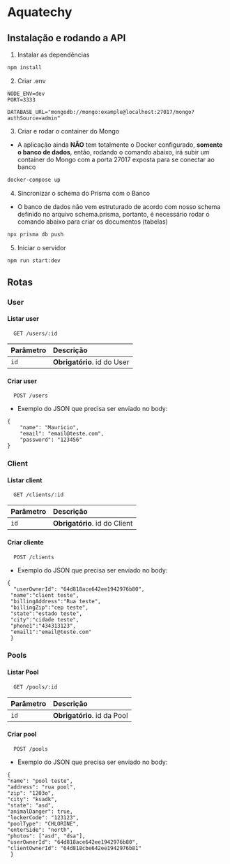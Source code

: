 
# Aquatechy






## Instalação e rodando a API

1) Instalar as dependências
```bash
npm install
```
2) Criar .env
```env
NODE_ENV=dev
PORT=3333

DATABASE_URL="mongodb://mongo:example@localhost:27017/mongo?authSource=admin"
```
3) Criar e rodar o container do Mongo
- A aplicação ainda **NÃO** tem totalmente o Docker configurado, **somente o banco de dados**, então, rodando o comando abaixo, irá subir um container do Mongo com a porta 27017 exposta para se conectar ao banco

```bash
docker-compose up
```

4) Sincronizar o schema do Prisma com o Banco
- O banco de dados não vem estruturado de acordo com nosso schema definido no arquivo schema.prisma, portanto, é necessário rodar o comando abaixo para criar os documentos (tabelas)

```bash
npx prisma db push
```

5) Iniciar o servidor
```bash
npm run start:dev
```
## Rotas

### User
#### Listar user

```http
  GET /users/:id
```
| Parâmetro |  Descrição                       |
| :-------- |  :-------------------------------- |
| `id`      |  **Obrigatório**. id do User |



#### Criar user

```http
  POST /users
```
- Exemplo do JSON que precisa ser enviado no body:
```
{
	"name": "Mauricio",
	"email": "email@teste.com",
	"password": "123456"
}
```

### Client
#### Listar client

```http
  GET /clients/:id
```
| Parâmetro |  Descrição                       |
| :-------- |  :-------------------------------- |
| `id`      |  **Obrigatório**. id do Client |



#### Criar cliente

```http
  POST /clients
```
- Exemplo do JSON que precisa ser enviado no body:
```
{
  "userOwnerId": "64d818ace642ee1942976b80",
 "name":"client teste",
 "billingAddress":"Rua teste",
 "billingZip":"cep teste",
 "state":"estado teste",
 "city":"cidade teste",
 "phone1":"434313123",
 "email1":"email@teste.com"
 }
```
### Pools
#### Listar Pool

```http
  GET /pools/:id
```
| Parâmetro |  Descrição                       |
| :-------- |  :-------------------------------- |
| `id`      |  **Obrigatório**. id da Pool |



#### Criar pool

```http
  POST /pools
```
- Exemplo do JSON que precisa ser enviado no body:
```
{
"name": "pool teste",
"address": "rua pool",
"zip": "1203o",
"city": "ksadk",
"state": "asd",
"animalDanger": true,
"lockerCode": "123123",
"poolType": "CHLORINE",
"enterSide": "north",
"photos": ["asd", "dsa"],
"userOwnerId": "64d818ace642ee1942976b80",
"clientOwnerId": "64d818cbe642ee1942976b81"
 }
```






